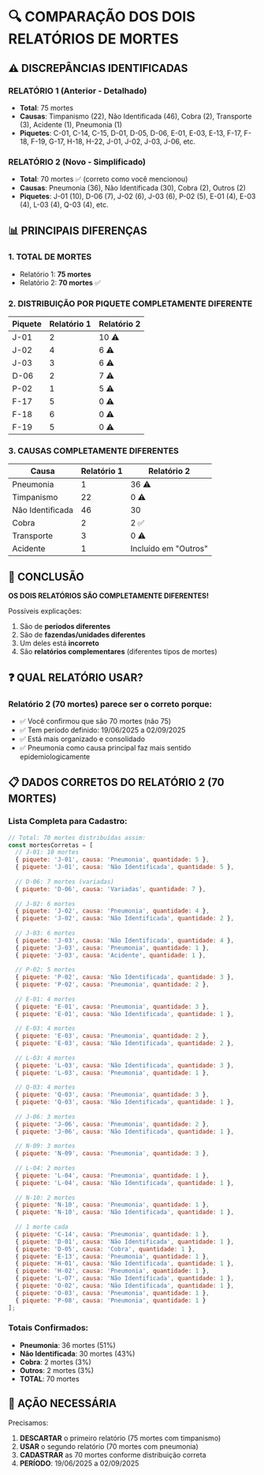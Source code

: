 # 🔍 COMPARAÇÃO DOS DOIS RELATÓRIOS DE MORTES

## ⚠️ DISCREPÂNCIAS IDENTIFICADAS

### RELATÓRIO 1 (Anterior - Detalhado)
- **Total**: 75 mortes
- **Causas**: Timpanismo (22), Não Identificada (46), Cobra (2), Transporte (3), Acidente (1), Pneumonia (1)
- **Piquetes**: C-01, C-14, C-15, D-01, D-05, D-06, E-01, E-03, E-13, F-17, F-18, F-19, G-17, H-18, H-22, J-01, J-02, J-03, J-06, etc.

### RELATÓRIO 2 (Novo - Simplificado)
- **Total**: 70 mortes ✅ (correto como você mencionou)
- **Causas**: Pneumonia (36), Não Identificada (30), Cobra (2), Outros (2)
- **Piquetes**: J-01 (10), D-06 (7), J-02 (6), J-03 (6), P-02 (5), E-01 (4), E-03 (4), L-03 (4), Q-03 (4), etc.

## 📊 PRINCIPAIS DIFERENÇAS

### 1. TOTAL DE MORTES
- Relatório 1: **75 mortes**
- Relatório 2: **70 mortes** ✅

### 2. DISTRIBUIÇÃO POR PIQUETE COMPLETAMENTE DIFERENTE

| Piquete | Relatório 1 | Relatório 2 |
|---------|-------------|-------------|
| J-01    | 2           | 10 ⚠️      |
| J-02    | 4           | 6 ⚠️       |
| J-03    | 3           | 6 ⚠️       |
| D-06    | 2           | 7 ⚠️       |
| P-02    | 1           | 5 ⚠️       |
| F-17    | 5           | 0 ⚠️       |
| F-18    | 6           | 0 ⚠️       |
| F-19    | 5           | 0 ⚠️       |

### 3. CAUSAS COMPLETAMENTE DIFERENTES

| Causa | Relatório 1 | Relatório 2 |
|-------|-------------|-------------|
| Pneumonia | 1 | 36 ⚠️ |
| Timpanismo | 22 | 0 ⚠️ |
| Não Identificada | 46 | 30 |
| Cobra | 2 | 2 ✅ |
| Transporte | 3 | 0 ⚠️ |
| Acidente | 1 | Incluído em "Outros" |

## 🚨 CONCLUSÃO

**OS DOIS RELATÓRIOS SÃO COMPLETAMENTE DIFERENTES!**

Possíveis explicações:
1. São de **períodos diferentes**
2. São de **fazendas/unidades diferentes**
3. Um deles está **incorreto**
4. São **relatórios complementares** (diferentes tipos de mortes)

## ❓ QUAL RELATÓRIO USAR?

### Relatório 2 (70 mortes) parece ser o correto porque:
- ✅ Você confirmou que são 70 mortes (não 75)
- ✅ Tem período definido: 19/06/2025 a 02/09/2025
- ✅ Está mais organizado e consolidado
- ✅ Pneumonia como causa principal faz mais sentido epidemiologicamente

## 📋 DADOS CORRETOS DO RELATÓRIO 2 (70 MORTES)

### Lista Completa para Cadastro:

```javascript
// Total: 70 mortes distribuídas assim:
const mortesCorretas = [
  // J-01: 10 mortes
  { piquete: 'J-01', causa: 'Pneumonia', quantidade: 5 },
  { piquete: 'J-01', causa: 'Não Identificada', quantidade: 5 },
  
  // D-06: 7 mortes (variadas)
  { piquete: 'D-06', causa: 'Variadas', quantidade: 7 },
  
  // J-02: 6 mortes
  { piquete: 'J-02', causa: 'Pneumonia', quantidade: 4 },
  { piquete: 'J-02', causa: 'Não Identificada', quantidade: 2 },
  
  // J-03: 6 mortes
  { piquete: 'J-03', causa: 'Não Identificada', quantidade: 4 },
  { piquete: 'J-03', causa: 'Pneumonia', quantidade: 1 },
  { piquete: 'J-03', causa: 'Acidente', quantidade: 1 },
  
  // P-02: 5 mortes
  { piquete: 'P-02', causa: 'Não Identificada', quantidade: 3 },
  { piquete: 'P-02', causa: 'Pneumonia', quantidade: 2 },
  
  // E-01: 4 mortes
  { piquete: 'E-01', causa: 'Pneumonia', quantidade: 3 },
  { piquete: 'E-01', causa: 'Não Identificada', quantidade: 1 },
  
  // E-03: 4 mortes
  { piquete: 'E-03', causa: 'Pneumonia', quantidade: 2 },
  { piquete: 'E-03', causa: 'Não Identificada', quantidade: 2 },
  
  // L-03: 4 mortes
  { piquete: 'L-03', causa: 'Não Identificada', quantidade: 3 },
  { piquete: 'L-03', causa: 'Pneumonia', quantidade: 1 },
  
  // Q-03: 4 mortes
  { piquete: 'Q-03', causa: 'Pneumonia', quantidade: 3 },
  { piquete: 'Q-03', causa: 'Não Identificada', quantidade: 1 },
  
  // J-06: 3 mortes
  { piquete: 'J-06', causa: 'Pneumonia', quantidade: 2 },
  { piquete: 'J-06', causa: 'Não Identificada', quantidade: 1 },
  
  // N-09: 3 mortes
  { piquete: 'N-09', causa: 'Pneumonia', quantidade: 3 },
  
  // L-04: 2 mortes
  { piquete: 'L-04', causa: 'Pneumonia', quantidade: 1 },
  { piquete: 'L-04', causa: 'Não Identificada', quantidade: 1 },
  
  // N-10: 2 mortes
  { piquete: 'N-10', causa: 'Pneumonia', quantidade: 1 },
  { piquete: 'N-10', causa: 'Não Identificada', quantidade: 1 },
  
  // 1 morte cada
  { piquete: 'C-14', causa: 'Pneumonia', quantidade: 1 },
  { piquete: 'D-01', causa: 'Não Identificada', quantidade: 1 },
  { piquete: 'D-05', causa: 'Cobra', quantidade: 1 },
  { piquete: 'E-13', causa: 'Pneumonia', quantidade: 1 },
  { piquete: 'H-01', causa: 'Não Identificada', quantidade: 1 },
  { piquete: 'H-02', causa: 'Pneumonia', quantidade: 1 },
  { piquete: 'L-07', causa: 'Não Identificada', quantidade: 1 },
  { piquete: 'O-02', causa: 'Não Identificada', quantidade: 1 },
  { piquete: 'O-03', causa: 'Pneumonia', quantidade: 1 },
  { piquete: 'P-08', causa: 'Pneumonia', quantidade: 1 }
];
```

### Totais Confirmados:
- **Pneumonia**: 36 mortes (51%)
- **Não Identificada**: 30 mortes (43%)
- **Cobra**: 2 mortes (3%)
- **Outros**: 2 mortes (3%)
- **TOTAL**: 70 mortes

## 🎯 AÇÃO NECESSÁRIA

Precisamos:
1. **DESCARTAR** o primeiro relatório (75 mortes com timpanismo)
2. **USAR** o segundo relatório (70 mortes com pneumonia)
3. **CADASTRAR** as 70 mortes conforme distribuição correta
4. **PERÍODO**: 19/06/2025 a 02/09/2025